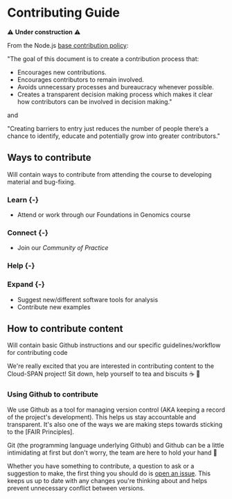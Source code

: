 # Contributing Guide
⚠️ **Under construction** ⚠️

From the Node.js [base contribution policy](https://medium.com/the-node-js-collection/healthy-open-source-967fa8be7951):

"The goal of this document is to create a contribution process that:
- Encourages new contributions.
- Encourages contributors to remain involved.
- Avoids unnecessary processes and bureaucracy whenever possible.
- Creates a transparent decision making process which makes it clear how contributors can be involved in decision making."

and

"Creating barriers to entry just reduces the number of people there’s a chance to identify, educate and potentially grow into greater contributors."

## Ways to contribute
Will contain ways to contribute from attending the course to developing material and bug-fixing.

### Learn {-}
- Attend or work through our Foundations in Genomics course

### Connect {-}
- Join our *Community of Practice*

### Help {-}

### Expand {-}
- Suggest new/different software tools for analysis
- Contribute new examples

## How to contribute content
Will contain basic Github instructions and our specific guidelines/workflow for contributing code

We're really excited that you are interested in contributing content to the Cloud-SPAN project! Sit down, help yourself to tea and biscuits ☕ 🍪

### Using Github to contribute
We use Github as a tool for managing version control (AKA keeping a record of the project's development). This helps us stay accountable and transparent. It's also one of the ways we are making steps towards sticking to the [FAIR Principles].

Git (the programming language underlying Github) and Github can be a little intimidating at first but don't worry, the team are here to hold your hand 🤝

Whether you have something to contribute, a question to ask or a suggestion to make, the first thing you should do is [open an issue]("https://docs.github.com/en/issues/tracking-your-work-with-issues/about-issues"). This keeps us up to date with any changes you're thinking about and helps prevent unnecessary conflict between versions.
